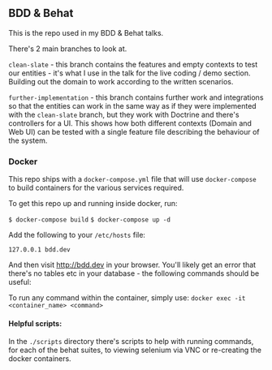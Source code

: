 ## BDD & Behat

This is the repo used in my BDD & Behat talks.

There's 2 main branches to look at.

`clean-slate` - this branch contains the features and empty contexts to test our entities - it's what I use in the talk for the live coding / demo section. Building out the domain to work according to the written scenarios.

`further-implementation` - this branch contains further work and integrations so that the entities can work in the same way as if they were implemented with the `clean-slate` branch, but they work with Doctrine and there's controllers for a UI. This shows how both different contexts (Domain and Web UI) can be tested with a single feature file describing the behaviour of the system.


### Docker

This repo ships with a `docker-compose.yml` file that will use `docker-compose` to build containers for the various services required.

To get this repo up and running inside docker, run:

`$ docker-compose build`
`$ docker-compose up -d`

Add the following to your `/etc/hosts` file:

```
127.0.0.1 bdd.dev
```

And then visit http://bdd.dev in your browser. You'll likely get an error that there's no tables etc in your database - the following commands should be useful:

To run any command within the container, simply use:
`docker exec -it <container_name> <command>`

#### Helpful scripts:
In the `./scripts` directory there's scripts to help with running commands, for each of the behat suites, to viewing selenium via VNC or re-creating the docker containers.